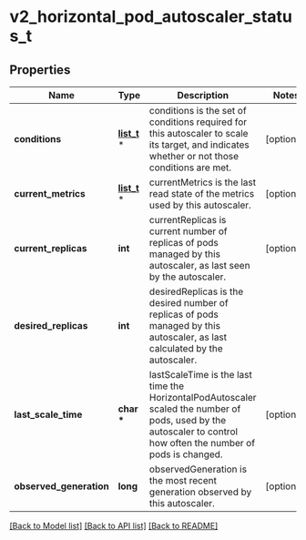 # v2_horizontal_pod_autoscaler_status_t

## Properties
Name | Type | Description | Notes
------------ | ------------- | ------------- | -------------
**conditions** | [**list_t**](v2_horizontal_pod_autoscaler_condition.md) \* | conditions is the set of conditions required for this autoscaler to scale its target, and indicates whether or not those conditions are met. | [optional] 
**current_metrics** | [**list_t**](v2_metric_status.md) \* | currentMetrics is the last read state of the metrics used by this autoscaler. | [optional] 
**current_replicas** | **int** | currentReplicas is current number of replicas of pods managed by this autoscaler, as last seen by the autoscaler. | [optional] 
**desired_replicas** | **int** | desiredReplicas is the desired number of replicas of pods managed by this autoscaler, as last calculated by the autoscaler. | 
**last_scale_time** | **char \*** | lastScaleTime is the last time the HorizontalPodAutoscaler scaled the number of pods, used by the autoscaler to control how often the number of pods is changed. | [optional] 
**observed_generation** | **long** | observedGeneration is the most recent generation observed by this autoscaler. | [optional] 

[[Back to Model list]](../README.md#documentation-for-models) [[Back to API list]](../README.md#documentation-for-api-endpoints) [[Back to README]](../README.md)


